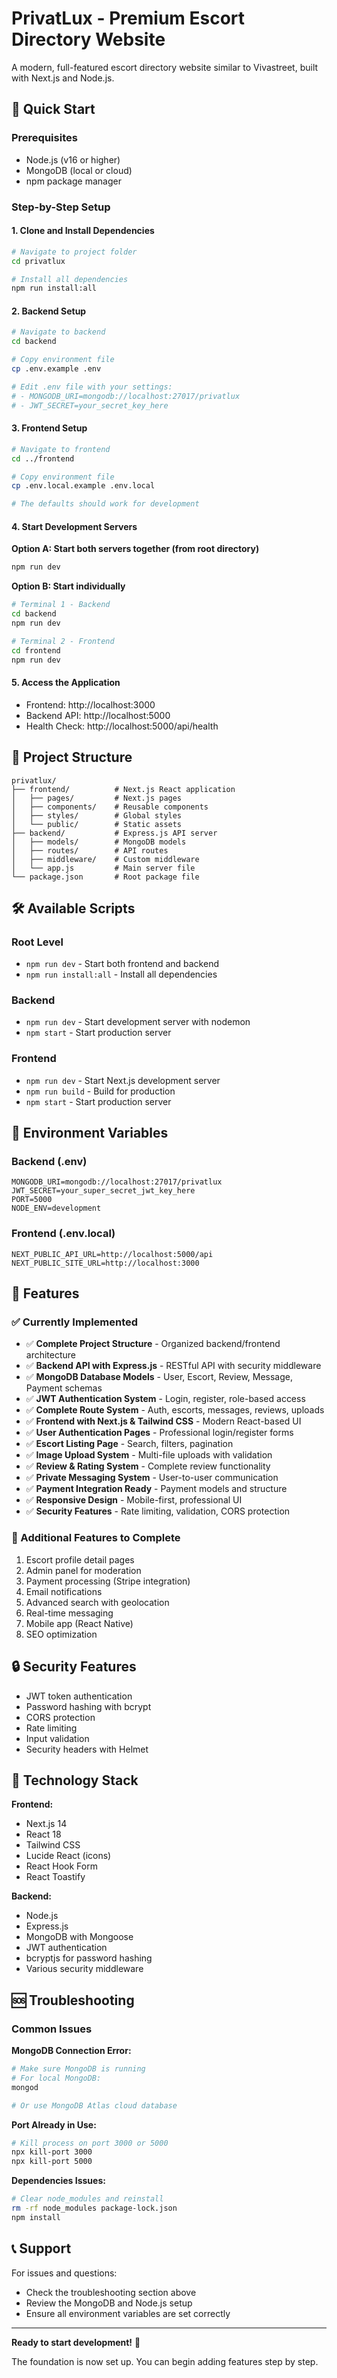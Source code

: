 # PrivatLux - Premium Escort Directory Website

A modern, full-featured escort directory website similar to Vivastreet, built with Next.js and Node.js.

## 🚀 Quick Start

### Prerequisites
- Node.js (v16 or higher)
- MongoDB (local or cloud)
- npm package manager

### Step-by-Step Setup

#### 1. Clone and Install Dependencies
```bash
# Navigate to project folder
cd privatlux

# Install all dependencies
npm run install:all
```

#### 2. Backend Setup
```bash
# Navigate to backend
cd backend

# Copy environment file
cp .env.example .env

# Edit .env file with your settings:
# - MONGODB_URI=mongodb://localhost:27017/privatlux
# - JWT_SECRET=your_secret_key_here
```

#### 3. Frontend Setup
```bash
# Navigate to frontend
cd ../frontend

# Copy environment file
cp .env.local.example .env.local

# The defaults should work for development
```

#### 4. Start Development Servers

**Option A: Start both servers together (from root directory)**
```bash
npm run dev
```

**Option B: Start individually**
```bash
# Terminal 1 - Backend
cd backend
npm run dev

# Terminal 2 - Frontend  
cd frontend
npm run dev
```

#### 5. Access the Application
- Frontend: http://localhost:3000
- Backend API: http://localhost:5000
- Health Check: http://localhost:5000/api/health

## 📁 Project Structure

```
privatlux/
├── frontend/          # Next.js React application
│   ├── pages/         # Next.js pages
│   ├── components/    # Reusable components
│   ├── styles/        # Global styles
│   └── public/        # Static assets
├── backend/           # Express.js API server
│   ├── models/        # MongoDB models
│   ├── routes/        # API routes
│   ├── middleware/    # Custom middleware
│   └── app.js         # Main server file
└── package.json       # Root package file
```

## 🛠️ Available Scripts

### Root Level
- `npm run dev` - Start both frontend and backend
- `npm run install:all` - Install all dependencies

### Backend
- `npm run dev` - Start development server with nodemon
- `npm start` - Start production server

### Frontend
- `npm run dev` - Start Next.js development server
- `npm run build` - Build for production
- `npm start` - Start production server

## 🔧 Environment Variables

### Backend (.env)
```env
MONGODB_URI=mongodb://localhost:27017/privatlux
JWT_SECRET=your_super_secret_jwt_key_here
PORT=5000
NODE_ENV=development
```

### Frontend (.env.local)
```env
NEXT_PUBLIC_API_URL=http://localhost:5000/api
NEXT_PUBLIC_SITE_URL=http://localhost:3000
```

## 🌟 Features

### ✅ Currently Implemented
- ✅ **Complete Project Structure** - Organized backend/frontend architecture
- ✅ **Backend API with Express.js** - RESTful API with security middleware
- ✅ **MongoDB Database Models** - User, Escort, Review, Message, Payment schemas
- ✅ **JWT Authentication System** - Login, register, role-based access
- ✅ **Complete Route System** - Auth, escorts, messages, reviews, uploads
- ✅ **Frontend with Next.js & Tailwind CSS** - Modern React-based UI
- ✅ **User Authentication Pages** - Professional login/register forms
- ✅ **Escort Listing Page** - Search, filters, pagination
- ✅ **Image Upload System** - Multi-file uploads with validation
- ✅ **Review & Rating System** - Complete review functionality
- ✅ **Private Messaging System** - User-to-user communication
- ✅ **Payment Integration Ready** - Payment models and structure
- ✅ **Responsive Design** - Mobile-first, professional UI
- ✅ **Security Features** - Rate limiting, validation, CORS protection

### 🚧 Additional Features to Complete
1. Escort profile detail pages
2. Admin panel for moderation
3. Payment processing (Stripe integration)
4. Email notifications
5. Advanced search with geolocation
6. Real-time messaging
7. Mobile app (React Native)
8. SEO optimization

## 🔒 Security Features
- JWT token authentication
- Password hashing with bcrypt
- CORS protection
- Rate limiting
- Input validation
- Security headers with Helmet

## 📱 Technology Stack

**Frontend:**
- Next.js 14
- React 18
- Tailwind CSS
- Lucide React (icons)
- React Hook Form
- React Toastify

**Backend:**
- Node.js
- Express.js
- MongoDB with Mongoose
- JWT authentication
- bcryptjs for password hashing
- Various security middleware

## 🆘 Troubleshooting

### Common Issues

**MongoDB Connection Error:**
```bash
# Make sure MongoDB is running
# For local MongoDB:
mongod

# Or use MongoDB Atlas cloud database
```

**Port Already in Use:**
```bash
# Kill process on port 3000 or 5000
npx kill-port 3000
npx kill-port 5000
```

**Dependencies Issues:**
```bash
# Clear node_modules and reinstall
rm -rf node_modules package-lock.json
npm install
```

## 📞 Support

For issues and questions:
- Check the troubleshooting section above
- Review the MongoDB and Node.js setup
- Ensure all environment variables are set correctly

---

**Ready to start development!** 🎯

The foundation is now set up. You can begin adding features step by step.